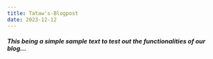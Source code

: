 ```yaml
---
title: Tataw's-Blogpost
date: 2023-12-12
---
```

##### This being a simple sample text to test out the functionalities of our blog...

